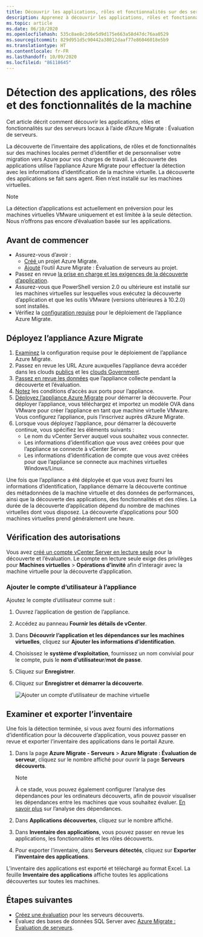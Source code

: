 ```yaml
---
title: Découvrir les applications, rôles et fonctionnalités sur des serveurs locaux avec Azure Migrate
description: Apprenez à découvrir les applications, rôles et fonctionnalités sur des serveurs locaux à l’aide d’Azure Migrate Server Assessment.
ms.topic: article
ms.date: 06/10/2020
ms.openlocfilehash: 535c8ae8c2d6e5d9d175e663a58d47dc76aa0529
ms.sourcegitcommit: 829d951d5c90442a38012daaf77e86046018e5b9
ms.translationtype: HT
ms.contentlocale: fr-FR
ms.lasthandoff: 10/09/2020
ms.locfileid: "86118645"
---
```

# <a name="discover-machine-apps-roles-and-features"></a>Détection des applications, des rôles et des fonctionnalités de la machine

Cet article décrit comment découvrir les applications, rôles et fonctionnalités sur des serveurs locaux à l’aide d’Azure Migrate : Évaluation de serveurs.

La découverte de l’inventaire des applications, de rôles et de fonctionnalités sur des machines locales permet d’identifier et de personnaliser votre migration vers Azure pour vos charges de travail. La découverte des applications utilise l’appliance Azure Migrate pour effectuer la détection avec les informations d’identification de la machine virtuelle. La découverte des applications se fait sans agent. Rien n’est installé sur les machines virtuelles.

> [!NOTE]
> La détection d’applications est actuellement en préversion pour les machines virtuelles VMware uniquement et est limitée à la seule détection. Nous n’offrons pas encore d’évaluation basée sur les applications. 


## <a name="before-you-start"></a>Avant de commencer

- Assurez-vous d’avoir :
    - [Créé ](how-to-add-tool-first-time.md) un projet Azure Migrate.
    - [Ajouté](how-to-assess.md) l’outil Azure Migrate : Évaluation de serveurs au projet.
- Passez en revue [la prise en charge et les exigences de la découverte d’application](migrate-support-matrix-vmware.md#vmware-requirements).
- Assurez-vous que PowerShell version 2.0 ou ultérieure est installé sur les machines virtuelles sur lesquelles vous exécutez la découverte d’application et que les outils VMware (versions ultérieures à 10.2.0) sont installés.
- Vérifiez la [configuration requise](migrate-appliance.md) pour le déploiement de l’appliance Azure Migrate.


## <a name="deploy-the-azure-migrate-appliance"></a>Déployez l’appliance Azure Migrate

1. [Examinez](migrate-appliance.md#appliance---vmware) la configuration requise pour le déploiement de l’appliance Azure Migrate.
2. Passez en revue les URL Azure auxquelles l’appliance devra accéder dans les clouds [publics](migrate-appliance.md#public-cloud-urls) et les [clouds Government](migrate-appliance.md#government-cloud-urls).
3. [Passez en revue les données](migrate-appliance.md#collected-data---vmware) que l’appliance collecte pendant la découverte et l’évaluation.
4. [Notez](migrate-support-matrix-vmware.md#port-access-requirements) les conditions d’accès aux ports pour l’appliance.
5. [Déployez l’appliance Azure Migrate](how-to-set-up-appliance-vmware.md) pour démarrer la découverte. Pour déployer l’appliance, vous téléchargez et importez un modèle OVA dans VMware pour créer l’appliance en tant que machine virtuelle VMware. Vous configurez l’appliance, puis l’inscrivez auprès d’Azure Migrate.
6. Lorsque vous déployez l’appliance, pour démarrer la découverte continue, vous spécifiez les éléments suivants :
    - Le nom du vCenter Server auquel vous souhaitez vous connecter.
    - Les informations d’identification que vous avez créées pour que l’appliance se connecte à vCenter Server.
    - Les informations d’identification de compte que vous avez créées pour que l’appliance se connecte aux machines virtuelles Windows/Linux.

Une fois que l’appliance a été déployée et que vous avez fourni les informations d’identification, l’appliance démarre la découverte continue des métadonnées de la machine virtuelle et des données de performances, ainsi que la découverte des applications, des fonctionnalités et des rôles.  La durée de la découverte d’application dépend du nombre de machines virtuelles dont vous disposez. La découverte d’applications pour 500 machines virtuelles prend généralement une heure.

## <a name="verify-permissions"></a>Vérification des autorisations

Vous avez [créé un compte vCenter Server en lecture seule](tutorial-prepare-vmware.md#set-up-permissions-for-assessment) pour la découverte et l’évaluation. Le compte en lecture seule exige des privilèges pour **Machines virtuelles** > **Opérations d’invité** afin d’interagir avec la machine virtuelle pour la découverte d’application.

### <a name="add-the-user-account-to-the-appliance"></a>Ajouter le compte d’utilisateur à l’appliance

Ajoutez le compte d’utilisateur comme suit :

1. Ouvrez l’application de gestion de l’appliance. 
2. Accédez au panneau **Fournir les détails de vCenter**.
3. Dans **Découvrir l’application et les dépendances sur les machines virtuelles**, cliquez sur **Ajouter les informations d’identification**.
3. Choisissez le **système d’exploitation**, fournissez un nom convivial pour le compte, puis le **nom d’utilisateur**/**mot de passe**.
6. Cliquez sur **Enregistrer**.
7. Cliquez sur **Enregistrer et démarrer la découverte**.

    ![Ajouter un compte d’utilisateur de machine virtuelle](./media/how-to-create-group-machine-dependencies-agentless/add-vm-credential.png)


## <a name="review-and-export-the-inventory"></a>Examiner et exporter l’inventaire

Une fois la détection terminée, si vous avez fourni des informations d’identification pour la découverte d’application, vous pouvez passer en revue et exporter l’inventaire des applications dans le portail Azure.

1. Dans la page **Azure Migrate - Serveurs** > **Azure Migrate : Évaluation de serveur**, cliquez sur le nombre affiché pour ouvrir la page **Serveurs découverts**.

    > [!NOTE]
    > À ce stade, vous pouvez également configurer l’analyse des dépendances pour les ordinateurs découverts, afin de pouvoir visualiser les dépendances entre les machines que vous souhaitez évaluer. [En savoir plus](concepts-dependency-visualization.md) sur l’analyse des dépendances.

2. Dans **Applications découvertes**, cliquez sur le nombre affiché.
3. Dans **Inventaire des applications**, vous pouvez passer en revue les applications, les fonctionnalités et les rôles découverts.
4. Pour exporter l’inventaire, dans **Serveurs détectés**, cliquez sur **Exporter l’inventaire des applications**.

L’inventaire des applications est exporté et téléchargé au format Excel. La feuille **Inventaire des applications** affiche toutes les applications découvertes sur toutes les machines.

## <a name="next-steps"></a>Étapes suivantes

- [Créez une évaluation](how-to-create-assessment.md) pour les serveurs découverts.
- Évaluez des bases de données SQL Server avec [Azure Migrate : Évaluation de serveurs](/sql/dma/dma-assess-sql-data-estate-to-sqldb?view=sql-server-2017).
